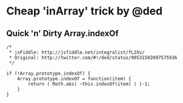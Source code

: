 # Cheap 'inArray' trick by @ded

## Quick 'n' Dirty Array.indexOf

```text
/*
 * jsFiddle: http://jsfiddle.net/integralist/fL2Xv/
 * Original: http://twitter.com/#!/ded/status/90531502097575936
 */

if (!Array.prototype.indexOf) {
    Array.prototype.indexOf = function(item) {
        return ( Math.abs( ~this.indexOf(item) ) )-1;
    }
}
```

